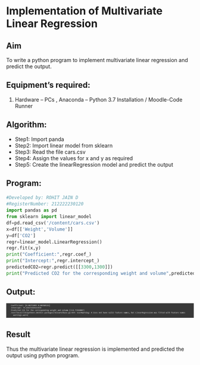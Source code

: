 # Implementation of Multivariate Linear Regression
## Aim
To write a python program to implement multivariate linear regression and predict the output.
## Equipment’s required:
1.	Hardware – PCs , Anaconda – Python 3.7 Installation / Moodle-Code Runner
## Algorithm:
- Step1: Import panda
- Step2: Import linear model from sklearn
- Step3: Read the file cars.csv
- Step4: Assign the values for x and y as required
- Step5: Create the linearRegression model and predict the output

## Program:
```Python
#Developed by: ROHIT JAIN D
#RegisterNumber: 212222230120
import pandas as pd
from sklearn import linear_model
df=pd.read_csv('/content/cars.csv')
x=df[['Weight','Volume']]
y=df['CO2']
regr=linear_model.LinearRegression()
regr.fit(x,y)
print("Coefficient:",regr.coef_)
print("Intercept:",regr.intercept_)
predictedCO2=regr.predict([[3300,1300]])
print("Predicted CO2 for the corresponding weight and volume",predictedCO2)
```
## Output:
<img height=10% width=100% src="./output.png">

## Result
Thus the multivariate linear regression is implemented and predicted the output using python program.

